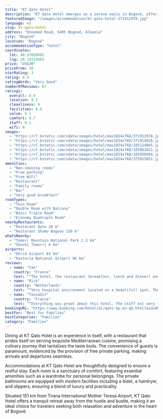 ```yaml
---
title: "KT Qato Hotel"
description: "KT Qato Hotel emerges as a serene oasis in Bogovë, offering a harmonious blend of comfort and convenience with its well-appointed amenities."
featuredImage: "/images/accommodation/kt-qato-hotel-371912978.jpg"
language: en
slug: kt-qato-hotel
address: "Unnamed Road, 5405 Bogovë, Albania"
city: "Bogovë"
location: "Bogovë"
accommodationType: "hotel"
coordinates:
  lat: 40.57050602
  lng: 20.14519483
price: "US$30"
priceFrom: 30
starRating: 3
rating: 8.9
ratingWords: "Very Good"
numberOfReviews: 67
ratings:
  overall: 8.9
  location: 9.3
  cleanliness: 9
  facilities: 8.4
  value: 9.1
  comfort: 8.7
  staff: 9.1
  wifi: 0
images:
  - "https://cf.bstatic.com/xdata/images/hotel/max1024x768/371912978.jpg?k=b60895903add5be0cc13539930c58219d36540a68e9603130ac989e3bc54530d&o=&hp=1"
  - "https://cf.bstatic.com/xdata/images/hotel/max1024x768/371914928.jpg?k=f4712c3097c36b8f0c1b0a1cb766d2fca50e82ab9f1be1d47428359274db8141&o=&hp=1"
  - "https://cf.bstatic.com/xdata/images/hotel/max1024x768/185124865.jpg?k=f7a7ef289821618d9c6d0e025cac26462fbf8576ed0c1c9b8a2c111fa598df18&o=&hp=1"
  - "https://cf.bstatic.com/xdata/images/hotel/max1024x768/185061021.jpg?k=310768765ccee2f9d3713f9956d2d39b2a54d10199bb1c496e98112eecbf221b&o=&hp=1"
  - "https://cf.bstatic.com/xdata/images/hotel/max1024x768/185058964.jpg?k=973b98987203c982f7648b642fd075d87b4a548784b5e55da3a4cecf908e115b&o=&hp=1"
  - "https://cf.bstatic.com/xdata/images/hotel/max1024x768/371915052.jpg?k=6e4083022eab6f5622885d373559f002f90d31a20a5eb1bf8c805cf5ba0ed1eb&o=&hp=1"
amenities:
  - "Non-smoking rooms"
  - "Free parking"
  - "Free WiFi"
  - "Restaurant"
  - "Family rooms"
  - "Bar"
  - "Very good breakfast"
roomTypes:
  - "Twin Room"
  - "Double Room with Balcony"
  - "Basic Triple Room"
  - "Economy Quadruple Room"
nearbyRestaurants:
  - "Restorant Qato 20 m"
  - "Restorant Shamo Bogove 150 m"
whatsNearby:
  - "Tomorr Mountain National Park 2.3 km"
  - "Sheshi Tomorri 6 km"
airports:
  - "Ohrid Airport 83 km"
  - "Kastoria National Airport 96 km"
reviews:
  - name: "Yan"
    country: "France"
    text: "“The hotel, the restaurant (breakfast, lunch and dinner) and the neighborhood.”"
  - name: "Rick"
    country: "Netherlands"
    text: "“Very hospital environment located on a beautifull spot. The view from the dinning area is absolutely stunning!”"
  - name: "Tassadit"
    country: "France"
    text: "“Everything was great about this hotel. The staff est very friendly and helpful. The food was amazing.”"
bookingURL: "https://www.booking.com/hotel/al/qato-kp.en-gb.html?aid=8035640"
bestFor: "Best for Families"
bestCategories: "Families"
category: "Families"
---
```


Dining at KT Qato Hotel is an experience in itself, with a restaurant that prides itself on serving exquisite Mediterranean cuisine, promising a culinary journey that tantalizes the taste buds. The convenience of guests is paramount, evidenced by the provision of free private parking, making arrivals and departures seamless.

Accommodations at KT Qato Hotel are thoughtfully designed to ensure a restful stay. Each room is a sanctuary of comfort, featuring essential amenities such as a wardrobe for personal belongings. The private bathrooms are equipped with modern facilities including a bidet, a hairdryer, and slippers, ensuring a blend of luxury and practicality.

Situated 151 km from Tirana International Mother Teresa Airport, KT Qato Hotel offers a tranquil retreat away from the hustle and bustle, making it an ideal choice for travelers seeking both relaxation and adventure in the heart of Bogovë.